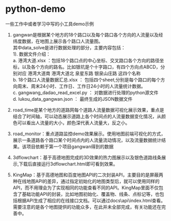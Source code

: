 # python-demo
一些工作中或者学习中写的小工具demo示例<br />
1.  gangwan是根据某个地方的18个路口以及每个路口各个方向的人流量以及经纬度数据，在地图上展示各个路口人流量图。<br />
    其中data_solve是进行数据处理的部分，主要内容包括：<br />
        1). 数据文件介绍：<br />
          a.	港湾大道.xlsx ：包括18个路口点的中心坐标、交叉路口各个方向的路径坐标，以及各个方向的路名。比如银坑是个十字路口，有四个方向点ABCD，分别对应 港湾大道南	港湾大道北	泉星东路	银泉山庄路 这四个名称<br />
          b.	18个路口人流量数据汇总.xlsx ： 包括四个sheet,分别是每个路口的每个方向周末、周末24小时、工作日、工作日24小时的人流量统计数据。<br />
          c.	gangwang_dadao_read_excel.py ： 对数据进行处理的python源文件<br />
          d.	lukou_data_gangwan.json ： 最终生成的JSON数据文件<br />
2.	 road_time是某个地方的道路网每个道路人流量数据可视化展示效果，重点是结合了时间轴，可以动态展示道路上各个时间点的人流量数据变化情况，从颜色可以看出人流量的大小，颜色深代表人流量大，反之小。

3.	road_monitor：重点道路监控demo效果展示。使用地图前端可视化的方式，展示一条道路各个路口某个时间点内的人流量流动情况，以及流量数据统计结果。该项目依赖于第一个项目gangwan得到的数据	


4.	3dflowchart：基于高德地图完成的3D效果的热力图展示以及银色道路线条展示,下载后直接运行3dflowchart.html即可看到效果。
        
5.	KingMap：基于高德地图和百度地图API的二次封装API，主要目的是屏蔽两种在线地图API的差异，通过指定初始化的地图类型后，就可以使用同样的API，而不用理会为了实现相同的功能查看不同的API。KingMap里面不仅包含了基础功能API的封装，比如地图初始化、覆盖物、线条、点标记等，也包括根据API生成了相应的在线接口文档。可以通过docs\api\index.html查看。需要注意的是各个地图提供的功能众多，在此并未全部完成，有关功能还在完善中。
